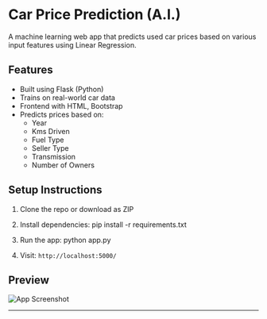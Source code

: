 # Car Price Prediction (A.I.)

A machine learning web app that predicts used car prices based on various input features using Linear Regression.

## Features
- Built using Flask (Python)
- Trains on real-world car data
- Frontend with HTML, Bootstrap
- Predicts prices based on:
  - Year
  - Kms Driven
  - Fuel Type
  - Seller Type
  - Transmission
  - Number of Owners

## Setup Instructions

1. Clone the repo or download as ZIP
2. Install dependencies:
pip install -r requirements.txt
3. Run the app:
python app.py

4. Visit: `http://localhost:5000/`

## Preview

![App Screenshot](https://via.placeholder.com/600x300.png?text=Car+Price+Prediction+UI)

---

